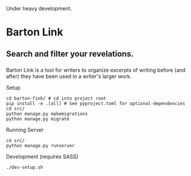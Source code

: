 Under heavy development.

# Barton Link
## Search and filter your revelations.
### 
#### 
##### 

Barton Link is a tool for writers to organize excerpts of writing before (and after) they have been used in a writer's larger work.

Setup
```shell
cd barton-fink/ # cd into project root
pip install -e .[all] # See pyproject.toml for optional-dependencies
cd src/
python manage.py makemigrations
python manage.py migrate
```

Running Server
```shell
cd src/
python manage.py runserver
```

Development (requires SASS)
```shell
./dev-setup.sh
```
